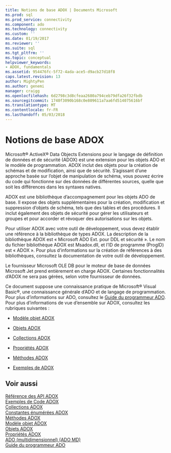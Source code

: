 ```yaml
---
title: Notions de base ADOX | Documents Microsoft
ms.prod: sql
ms.prod_service: connectivity
ms.component: ado
ms.technology: connectivity
ms.custom: ''
ms.date: 01/19/2017
ms.reviewer: ''
ms.suite: sql
ms.tgt_pltfrm: ''
ms.topic: conceptual
helpviewer_keywords:
- ADOX, fundamentals
ms.assetid: 954476fc-5f72-4ada-ace5-d9acb27d18f8
caps.latest.revision: 13
author: MightyPen
ms.author: genemi
manager: craigg
ms.openlocfilehash: 6d2798c3d8cfeaa2680a794ceb79dfa26f32fbdb
ms.sourcegitcommit: 1740f3090b168c0e809611a7aa6fd514075616bf
ms.translationtype: MT
ms.contentlocale: fr-FR
ms.lasthandoff: 05/03/2018
---
```

# <a name="adox-fundamentals"></a>Notions de base ADOX
Microsoft® ActiveX® Data Objects Extensions pour le langage de définition de données et de sécurité (ADOX) est une extension pour les objets ADO et le modèle de programmation. ADOX inclut des objets pour la création de schémas et de modification, ainsi que de sécurité. S’agissant d’une approche basée sur l’objet de manipulation de schéma, vous pouvez écrire du code qui fonctionne sur des données de différentes sources, quelle que soit les différences dans les syntaxes natives.  
  
 ADOX est une bibliothèque d’accompagnement pour les objets ADO de base. Il expose des objets supplémentaires pour la création, modification et suppression d’objets de schéma, tels que des tables et des procédures. Il inclut également des objets de sécurité pour gérer les utilisateurs et groupes et pour accorder et révoquer des autorisations sur les objets.  
  
 Pour utiliser ADOX avec votre outil de développement, vous devez établir une référence à la bibliothèque de types ADOX. La description de la bibliothèque ADOX est « Microsoft ADO Ext. pour DDL et sécurité ». Le nom du fichier bibliothèque ADOX est Msadox.dll, et l’ID de programme (ProgID) est « ADOX ». Pour plus d’informations sur la création de références à des bibliothèques, consultez la documentation de votre outil de développement.  
  
 Le fournisseur Microsoft OLE DB pour le moteur de base de données Microsoft Jet prend entièrement en charge ADOX. Certaines fonctionnalités d’ADOX ne sera pas gérées, selon votre fournisseur de données.  
  
 Ce document suppose une connaissance pratique de Microsoft® Visual Basic®, une connaissance générale d’ADO et de langage de programmation. Pour plus d’informations sur ADO, consultez le [Guide du programmeur ADO](../../../ado/guide/ado-programmer-s-guide.md). Pour plus d’informations de vue d’ensemble sur ADOX, consultez les rubriques suivantes :  
  
-   [Modèle objet ADOX](../../../ado/reference/adox-api/adox-object-model.md)  
  
-   [Objets ADOX](../../../ado/reference/adox-api/adox-objects.md)  
  
-   [Collections ADOX](../../../ado/reference/adox-api/adox-collections.md)  
  
-   [Propriétés ADOX](../../../ado/reference/adox-api/adox-properties.md)  
  
-   [Méthodes ADOX](../../../ado/reference/adox-api/adox-methods.md)  
  
-   [Exemples de ADOX](../../../ado/reference/adox-api/adox-code-examples.md)  
  
## <a name="see-also"></a>Voir aussi  
 [Référence des API ADOX](../../../ado/reference/adox-api/adox-api-reference.md)   
 [Exemples de Code ADOX](../../../ado/reference/adox-api/adox-code-examples.md)   
 [Collections ADOX](../../../ado/reference/adox-api/adox-collections.md)   
 [Constantes énumérées ADOX](../../../ado/reference/adox-api/adox-enumerated-constants.md)   
 [Méthodes ADOX](../../../ado/reference/adox-api/adox-methods.md)   
 [Modèle objet ADOX](../../../ado/reference/adox-api/adox-object-model.md)   
 [Objets ADOX](../../../ado/reference/adox-api/adox-objects.md)   
 [Propriétés ADOX](../../../ado/reference/adox-api/adox-properties.md)   
 [ADO (multidimensionnel) (ADO MD)](../../../ado/guide/multidimensional/ado-multidimensional-ado-md.md)   
 [Guide du programmeur ADO](../../../ado/guide/ado-programmer-s-guide.md)
